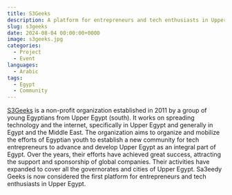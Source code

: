 ```yaml
---
title: S3Geeks
description: A platform for entrepreneurs and tech enthusiasts in Upper Egypt
slug: s3geeks
date: 2024-08-04 00:00:00+0000
image: s3geeks.jpg
categories:
  - Project
  - Event
languages:
  - Arabic
tags:
  - Egypt
  - Community
---
```


[S3Geeks](https://s3geeks.com/) is a non-profit organization established in 2011 by a group of young Egyptians from Upper Egypt (south). It works on spreading technology and the internet, specifically in Upper Egypt and generally in Egypt and the Middle East. The organization aims to organize and mobilize the efforts of Egyptian youth to establish a new community for tech entrepreneurs to advance and develop Upper Egypt as an integral part of Egypt. Over the years, their efforts have achieved great success, attracting the support and sponsorship of global companies. Their activities have expanded to cover all the governorates and cities of Upper Egypt. Sa3eedy Geeks is now considered the first platform for entrepreneurs and tech enthusiasts in Upper Egypt.
